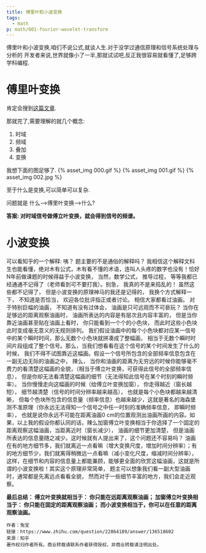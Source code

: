 ```yaml
---
title: 傅里叶和小波变换
tags:
  - math
p: math/001-fourier-wavelet-transform
---
```

傅里叶和小波变换,咱们不说公式,就谈人生.对于没学过通信原理和信号系统处理与分析的
开发者来说,世界就像小了一半,那就试试吧,反正我很容易就看懂了,足够跨学科编程.

# 傅里叶变换
肯定会搜到[这篇文章](http://blog.jobbole.com/70549/).

那就完了,需要理解的就几个概念:
1. 时域
2. 频域
3. 叠加
4. 变换

我想下面的图足够了.
{% asset_img 000.gif %}
{% asset_img 001.gif %}
{% asset_img 002.jpg %}

至于什么是变换,可以简单可以复杂.

问题就是 什么-->傅里叶变换-->什么?

**答案: 对时域信号做傅立叶变换，就会得到信号的频谱。**

# 小波变换
可以看知乎的一个解释:
咦？ 题主要的不是通俗的解释吗？ 我相信这个解释文科生也能看懂，绝对木有公式，木有看不懂的术语，连叫人头疼的数字也没有！恰好N年前做课题的时候得益于小波变换， 当然，数学公式， 推导过程， 等等我都已经通通不记得了（老师看到可不要打我）。别急， 我真的不是来捣乱的！ 虽然这些都不记得了， 但是小波变换的原理神马的我还是记得的， 我换个方式解释一下， 不知道是否恰当， 欢迎各位批评指正或者讨论。 相信大家都看过油画。 对于特别巨幅的油画， 不知道有没有过体会， 油画是只可远观而不可亵玩？ 当你在足够远的距离观察油画时， 油画所表达的内容是有层次且内容丰富的， 但是当你靠近油画甚至贴在油画上看时， 你只能看到一个个的小色块， 而此时这些小色块此时变成毫无意义的无规则排列。 我们假设油画中的每个小色块都对应某一信号中的某个瞬时时间，那么无数个小色块就拼凑成了整幅画， 相当于无数个瞬时时间片段组成了整个信号。那么，当我们想看看在这个信号的某个时间发生了什么的时候， 我们不得不试图靠近这幅画。假设一个信号所包含的全部频率信息包含在一副无边无际的油画之中， 辣么， 当你和油画的距离为无穷远的时候你能够毫不费力的看清楚这幅画的全貌，（相当于傅立叶变换，可获得此信号的全部频率信息）， 但是你却无法看清楚这幅画的细节（无法得知此信号在某个时刻的瞬时频率）。 当你慢慢走向这幅画的时候（给傅立叶变换加窗）， 你走得越近（窗长越短）， 细节越清楚（信号的时间分辨率越来越高）， 也就是每个小色块都越来越清晰，  但每个色块所包含的信息量（频率信息）也越来越少，这就是著名的海森堡测不准原理（你永远无法得知一个信号之中任一时刻的准确频率信息， 即瞬时频率）， 也就是说你永远不可能在距离油画0 cm的位置观测出油画所画的内容。如果，以上我的假设你都认同的话，辣么加窗傅立叶变换相当于你选择了一个固定的距离观察这幅油画，当距离近时（窗长减少）， 油画的细节更加清楚， 但是油画所表达的信息量随之减少。这时候就有人提出来了，这个问题还不容易吗？ 油画在有的地方细节多，我们就离近一点看嘛（增大变换尺度，增加时间分辨率）；有的地方细节少，我们就离得稍微远一点看嘛（减小变化尺度，缩减时间分辨率），这样，在细节和内容的信息量上都能兼顾，能够更全面的欣赏这幅油画，这就是所谓的小波变换啦！其实这个原理非常简单， 题主可以想象我们看一副大型油画时，通常都是先离远点看看全貌， 然而对于一些细节丰富的地方，我们会走近观察。 

**最后总结： 傅立叶变换就相当于： 你只能在远距离观察油画； 加窗傅立叶变换相当于： 你只能在固定的距离观察油画； 而小波变换相当于，你可以在任意的距离观察油画。**
```
作者：兔宝
链接：https://www.zhihu.com/question/22864189/answer/136518602
来源：知乎
著作权归作者所有。商业转载请联系作者获得授权，非商业转载请注明出处。
```






